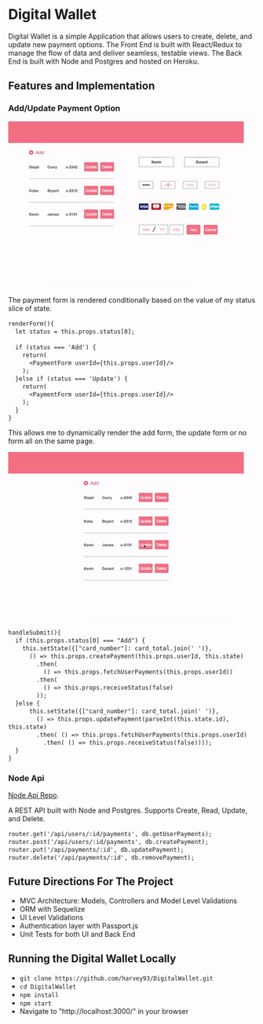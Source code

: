 # Digital Wallet


Digital Wallet is a simple Application that allows users to create, delete, and update new payment options. The Front End is built with React/Redux to manage the flow of data and deliver seamless, testable views. The Back End is built with Node and Postgres and hosted on Heroku.  

## Features and Implementation

### Add/Update Payment Option

![Add Payment](/docs/Add.gif)

The payment form is rendered conditionally based on the value of my status slice of state.

```
renderForm(){
  let status = this.props.status[0];

  if (status === 'Add') {
    return(
      <PaymentForm userId={this.props.userId}/>
    );
  }else if (status === 'Update') {
    return(
      <PaymentForm userId={this.props.userId}/>
    );
  }
}
```

This allows me to dynamically render the add form, the update form or no form all on the same page.

![Update Payment](/docs/Update.gif)

```
handleSubmit(){
  if (this.props.status[0] === "Add") {
    this.setState({["card_number"]: card_total.join(' ')},
      () => this.props.createPayment(this.props.userId, this.state)
        .then(
          () => this.props.fetchUserPayments(this.props.userId))
        .then(
          () => this.props.receiveStatus(false)
        ));
  }else {
      this.setState({["card_number"]: card_total.join(' ')},
        () => this.props.updatePayment(parseInt(this.state.id), this.state)
        .then( () => this.props.fetchUserPayments(this.props.userId)
          .then( () => this.props.receiveStatus(false))));
  }
}
```

### Node Api

[Node Api Repo](https://github.com/harvey93/DigitalWalletApi).

A REST API built with Node and Postgres. Supports Create, Read, Update, and Delete.

```
router.get('/api/users/:id/payments', db.getUserPayments);
router.post('/api/users/:id/payments', db.createPayment);
router.put('/api/payments/:id', db.updatePayment);
router.delete('/api/payments/:id', db.removePayment);
```
## Future Directions For The Project

* MVC Architecture: Models, Controllers and Model Level Validations
* ORM with Sequelize
* UI Level Validations
* Authentication layer with Passport.js
* Unit Tests for both UI and Back End


## Running the Digital Wallet Locally

* `git clone https://github.com/harvey93/DigitalWallet.git`
* `cd DigitalWallet`
* `npm install`
* `npm start`
* Navigate to "http://localhost:3000/" in your browser
